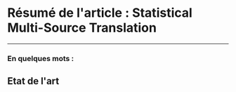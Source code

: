 # Résumé de l'article : Statistical Multi-Source Translation
---------

### En quelques mots : 


## Etat de l'art



